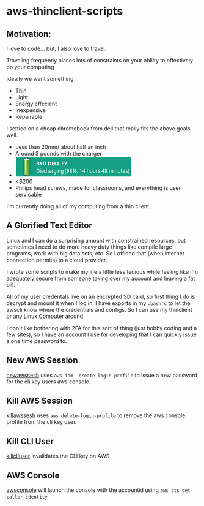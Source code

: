 # aws-thinclient-scripts


## Motivation:
I love to code... but, I also love to travel. 

Traveling frequently places lots of constraints on your ability to effectively do your computing

Ideally we want something
* Thin
* Light
* Energy effecient
* Inexpensive
* Repairable

I settled on a cheap chromebook from dell that really fits the above goals well. 

* Less than 20mm/ about half an inch
* Around 3 pounds with the charger
* ![battery](assets/battery.png)
* <$200
* Philips head screws, made for classrooms, and everything is user servicable

I'm currently doing all of my computing from a thin client.

## A Glorified Text Editor

Linux and I can do a surprising amount with constrained resources, but sometimes I need to do more heavy duty things like compile large programs, work with big data sets, etc. So I offload that (when internet connection permits) to a cloud provider.

I wrote some scripts to make my life a little less tedious while feeling like I'm adequately secure from someone taking over my account and leaving a fat bill. 

All of my user credentals live on an encrypted SD card, so first thing I do is decrypt and mount it when I log in. I have exports in my `.bashrc` to let the awscli know where the credentials and configs. So I can use my thinclient or any Linux Computer around

I don't like bothering with 2FA for this sort of thing (just hobby coding and a few sites), so I have an account I use for developing that I can quickly issue a one time password to.

## New AWS Session
[newawssesh](./newawssesh) uses `aws iam  create-login-profile` to issue a new password for the cli key users aws console. 

## Kill AWS Session
[killawssesh](./killawssesh) uses `aws delete-login-profile` to remove the aws console profile from the cli key user. 

## Kill CLI User
[killcliuser](./killcliuser) invalidates the CLI key on AWS

## AWS Console
[awsconsole](./awsconsole) will launch the console with the accountid using `aws sts get-caller-identity`